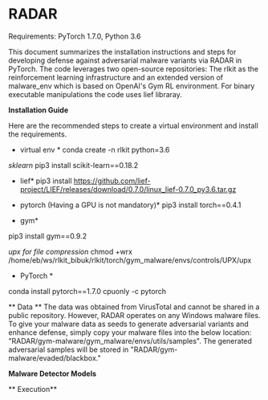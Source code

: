 # RADAR

Requirements: PyTorch 1.7.0, Python 3.6

This document summarizes the installation instructions and steps for developing defense against adversarial malware variants via RADAR in PyTorch. The code leverages two open-source repositories: The rlkit as the reinforcement learning infrastructure and an extended version of malware_env which is based on OpenAI's Gym RL environment. For binary executable manipulations the code uses lief libraray.


**Installation Guide**

Here are the recommended steps to create a virtual environment and install the requirements.

* virtual env *
conda create -n rlkit python=3.6

*sklearn*
pip3 install scikit-learn==0.18.2

* lief*
pip3 install https://github.com/lief-project/LIEF/releases/download/0.7.0/linux_lief-0.7.0_py3.6.tar.gz

* pytorch (Having a GPU is not mandatory)*
pip3 install torch==0.4.1

* gym*

pip3 install gym==0.9.2

*upx for file compression*
chmod +wrx /home/eb/ws/rlkit_bibuk/rlkit/torch/gym_malware/envs/controls/UPX/upx


* PyTorch *

conda install pytorch==1.7.0 cpuonly -c pytorch

** Data **
The data was obtained from VirusTotal and cannot be shared in a public repository. However, RADAR operates on any Windows malware files. To give your malware data as seeds to generate adversarial variants and enhance defense, simply copy your malware files into the below location:
"RADAR/gym-malware/gym_malware/envs/utils/samples". The generated adversarial samples will be stored in "RADAR/gym-malware/evaded/blackbox."

**Malware Detector Models**

** Execution**
